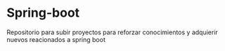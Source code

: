 # Spring-boot
Repositorio para subir proyectos para reforzar conocimientos y adquierir nuevos reacionados a spring boot
